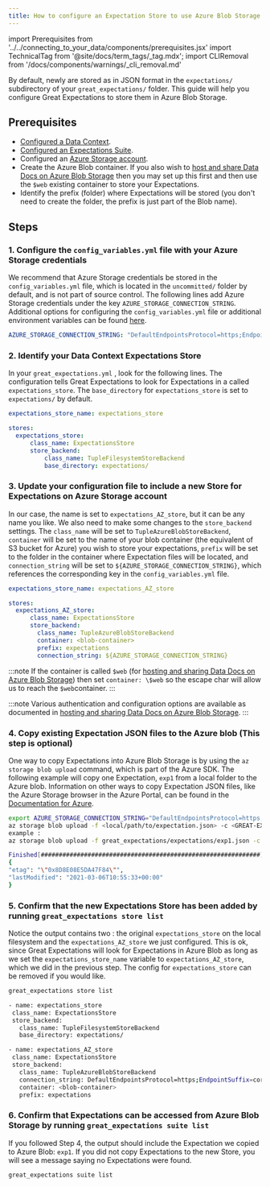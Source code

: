 ```yaml
---
title: How to configure an Expectation Store to use Azure Blob Storage
---
```

import Prerequisites from '../../connecting_to_your_data/components/prerequisites.jsx'
import TechnicalTag from '@site/docs/term_tags/_tag.mdx';
import CLIRemoval from '/docs/components/warnings/_cli_removal.md'

<CLIRemoval />

By default, newly <TechnicalTag tag="profiling" text="Profiled" /> <TechnicalTag tag="expectation" text="Expectations" /> are stored as <TechnicalTag tag="expectation_suite" text="Expectation Suites" /> in JSON format in the ``expectations/`` subdirectory of your ``great_expectations/`` folder. This guide will help you configure Great Expectations to store them in Azure Blob Storage.

## Prerequisites

<Prerequisites>

- [Configured a Data Context](/docs/guides/setup/configuring_data_contexts/instantiating_data_contexts/how_to_quickly_instantiate_a_data_context).
- [Configured an Expectations Suite](/docs/guides/expectations/how_to_create_and_edit_expectations_with_instant_feedback_from_a_sample_batch_of_data).
- Configured an [Azure Storage account](https://docs.microsoft.com/en-us/azure/storage/).
- Create the Azure Blob container. If you also wish to [host and share Data Docs on Azure Blob Storage](../configuring_data_docs/how_to_host_and_share_data_docs_on_azure_blob_storage.md) then you may set up this first and then use the ``$web`` existing container to store your Expectations.
- Identify the prefix (folder) where Expectations will be stored (you don't need to create the folder, the prefix is just part of the Blob name).

</Prerequisites>
    

## Steps

### 1. Configure the ``config_variables.yml`` file with your Azure Storage credentials

We recommend that Azure Storage credentials be stored in the  ``config_variables.yml`` file, which is located in the ``uncommitted/`` folder by default, and is not part of source control.  The following lines add Azure Storage credentials under the key ``AZURE_STORAGE_CONNECTION_STRING``. Additional options for configuring the ``config_variables.yml`` file or additional environment variables can be found [here](https://docs.greatexpectations.io/docs/guides/setup/configuring_data_contexts/how_to_configure_credentials_using_a_yaml_file_or_environment_variables).

```yaml
AZURE_STORAGE_CONNECTION_STRING: "DefaultEndpointsProtocol=https;EndpointSuffix=core.windows.net;AccountName=<YOUR-STORAGE-ACCOUNT-NAME>;AccountKey=<YOUR-STORAGE-ACCOUNT-KEY==>"
```


### 2. Identify your Data Context Expectations Store

In your ``great_expectations.yml`` , look for the following lines.  The configuration tells Great Expectations to look for Expectations in a <TechnicalTag tag="store" text="Store" /> called ``expectations_store``. The ``base_directory`` for ``expectations_store`` is set to ``expectations/`` by default.

```yaml
expectations_store_name: expectations_store

stores:
  expectations_store:
      class_name: ExpectationsStore
      store_backend:
          class_name: TupleFilesystemStoreBackend
          base_directory: expectations/
```


### 3. Update your configuration file to include a new Store for Expectations on Azure Storage account

In our case, the name is set to ``expectations_AZ_store``, but it can be any name you like.  We also need to make some changes to the ``store_backend`` settings.  The ``class_name`` will be set to ``TupleAzureBlobStoreBackend``,  ``container`` will be set to the name of your blob container (the equivalent of S3 bucket for Azure) you wish to store your expectations, ``prefix`` will be set to the folder in the container where Expectation files will be located, and ``connection_string`` will be set to ``${AZURE_STORAGE_CONNECTION_STRING}``, which references the corresponding key in the ``config_variables.yml`` file.

```yaml
expectations_store_name: expectations_AZ_store

stores:
  expectations_AZ_store:
      class_name: ExpectationsStore
      store_backend:
        class_name: TupleAzureBlobStoreBackend
        container: <blob-container>
        prefix: expectations
        connection_string: ${AZURE_STORAGE_CONNECTION_STRING}
```

:::note
If the container is called ``$web`` (for [hosting and sharing Data Docs on Azure Blob Storage](../configuring_data_docs/how_to_host_and_share_data_docs_on_azure_blob_storage.md)) then set ``container: \$web`` so the escape char will allow us to reach the ``$web``container.
:::

:::note
Various authentication and configuration options are available as documented in [hosting and sharing Data Docs on Azure Blob Storage](../../setup/configuring_data_docs/how_to_host_and_share_data_docs_on_azure_blob_storage.md).
:::


### 4. Copy existing Expectation JSON files to the Azure blob (This step is optional)

One way to copy Expectations into Azure Blob Storage is by using the ``az storage blob upload`` command, which is part of the Azure SDK. The following example will copy one Expectation, ``exp1`` from a local folder to the Azure blob.   Information on other ways to copy Expectation JSON files, like the Azure Storage browser in the Azure Portal, can be found in the [Documentation for Azure](https://docs.microsoft.com/en-us/azure/storage/blobs/storage-blobs-introduction).

```bash
export AZURE_STORAGE_CONNECTION_STRING="DefaultEndpointsProtocol=https;EndpointSuffix=core.windows.net;AccountName=<YOUR-STORAGE-ACCOUNT-NAME>;AccountKey=<YOUR-STORAGE-ACCOUNT-KEY==>"
az storage blob upload -f <local/path/to/expectation.json> -c <GREAT-EXPECTATION-DEDICATED-AZURE-BLOB-CONTAINER-NAME> -n <PREFIX>/<expectation.json>
example :
az storage blob upload -f great_expectations/expectations/exp1.json -c <blob-container> -n expectations/exp1.json

Finished[#############################################################]  100.0000%
{
"etag": "\"0x8D8E08E5DA47F84\"",
"lastModified": "2021-03-06T10:55:33+00:00"
}
```


### 5. Confirm that the new Expectations Store has been added by running ``great_expectations store list``

Notice the output contains two <TechnicalTag tag="expectation_store" text="Expectation Stores" />: the original ``expectations_store`` on the local filesystem and the ``expectations_AZ_store`` we just configured.  This is ok, since Great Expectations will look for Expectations in Azure Blob as long as we set the ``expectations_store_name`` variable to ``expectations_AZ_store``, which we did in the previous step.  The config for ``expectations_store`` can be removed if you would like.

```bash
great_expectations store list

- name: expectations_store
 class_name: ExpectationsStore
 store_backend:
   class_name: TupleFilesystemStoreBackend
   base_directory: expectations/

- name: expectations_AZ_store
 class_name: ExpectationsStore
 store_backend:
   class_name: TupleAzureBlobStoreBackend
   connection_string: DefaultEndpointsProtocol=https;EndpointSuffix=core.windows.net;AccountName=<YOUR-STORAGE-ACCOUNT-NAME>;AccountKey=<YOUR-STORAGE-ACCOUNT-KEY==>
   container: <blob-container>
   prefix: expectations
```


### 6. Confirm that Expectations can be accessed from Azure Blob Storage by running ``great_expectations suite list``

If you followed Step 4, the output should include the Expectation we copied to Azure Blob: ``exp1``.  If you did not copy Expectations to the new Store, you will see a message saying no Expectations were found.

```bash
great_expectations suite list
```
